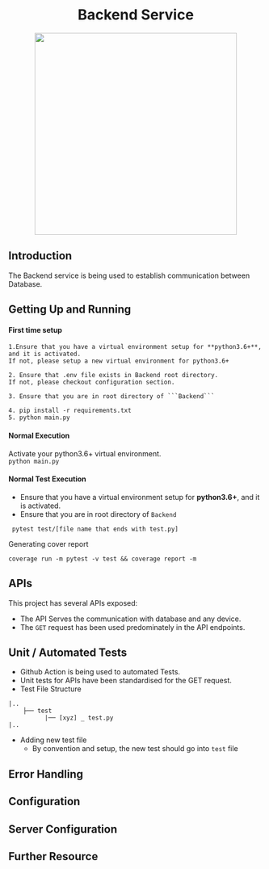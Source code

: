 
<h1 align="center">Backend Service</h1>
<p align="center">
  <img src="https://user-images.githubusercontent.com/47905424/140928672-f03254c1-51b6-4c6f-bbb1-a9a45239cdcf.png"width="400px"/>
</p>


## Introduction
The Backend service is being used to establish communication between Database. 

## Getting Up and Running

#### First time setup  
```
1.Ensure that you have a virtual environment setup for **python3.6+**, and it is activated.
If not, please setup a new virtual environment for python3.6+

2. Ensure that .env file exists in Backend root directory.
If not, please checkout configuration section.

3. Ensure that you are in root directory of ```Backend```  

4. pip install -r requirements.txt  
5. python main.py  
```
#### Normal Execution
Activate your python3.6+ virtual environment.  
```python main.py```

#### Normal Test Execution


* Ensure that you have a virtual environment setup for **python3.6+**, and it is activated.
* Ensure that you are in root directory of ```Backend``` 
```
 pytest test/[file name that ends with test.py]
```

Generating cover report 

```
coverage run -m pytest -v test && coverage report -m
```




## APIs
This project has several APIs exposed:
* The API Serves the communication with database and any device. 
* The ```GET``` request has been used predominately in the API endpoints.


## Unit / Automated Tests
* Github Action is being used to automated Tests.
* Unit tests for APIs have been standardised for the GET request.
* Test File Structure   
```
|..  
    ├── test                  
          |── [xyz] _ test.py                
|..   
```
* Adding new test file
  + By convention and setup, the new test should go into ```test``` file 



## Error Handling

## Configuration

## Server Configuration 






## Further Resource

